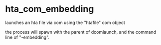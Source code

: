 # hta_com_embedding
launches an hta file via com using the "htafile" com object

the process will spawn with the parent of dcomlaunch, and the command line of "-embedding".
